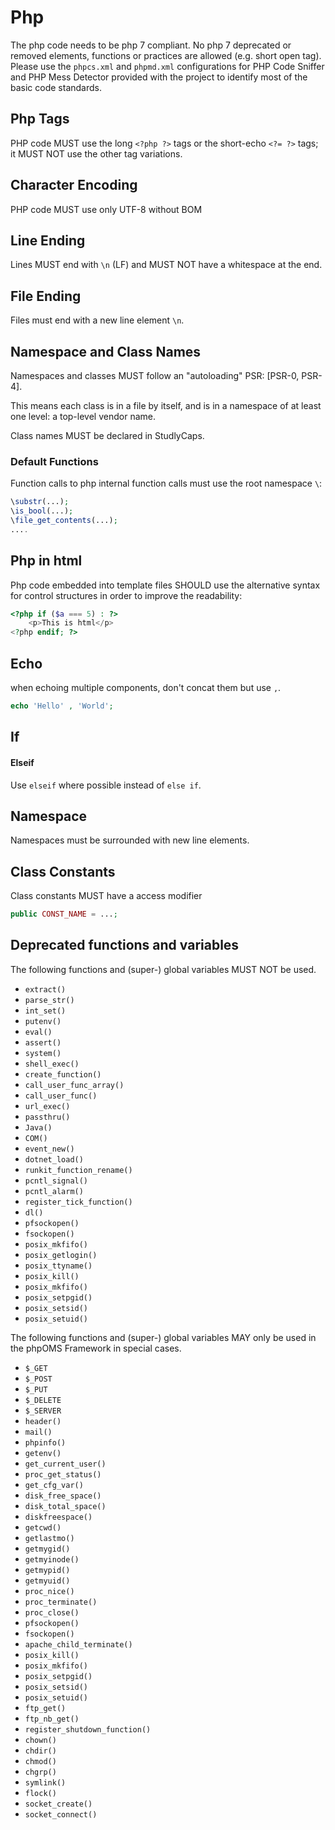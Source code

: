 # Php

The php code needs to be php 7 compliant. No php 7 deprecated or removed elements, functions or practices are allowed (e.g. short open tag). Please use the `phpcs.xml` and `phpmd.xml` configurations for PHP Code Sniffer and PHP Mess Detector provided with the project to identify most of the basic code standards.

##  Php Tags

PHP code MUST use the long `<?php ?>` tags or the short-echo `<?= ?>` tags; it MUST NOT use the other tag variations.

## Character Encoding

PHP code MUST use only UTF-8 without BOM

## Line Ending

Lines MUST end with `\n` (LF) and MUST NOT have a whitespace at the end.

## File Ending

Files must end with a new line element `\n`.

## Namespace and Class Names

Namespaces and classes MUST follow an "autoloading" PSR: [PSR-0, PSR-4].

This means each class is in a file by itself, and is in a namespace of at least one level: a top-level vendor name.

Class names MUST be declared in StudlyCaps.

### Default Functions

Function calls to php internal function calls must use the root namespace `\`:

```php
\substr(...);
\is_bool(...);
\file_get_contents(...);
....
```

## Php in html

Php code embedded into template files SHOULD use the alternative syntax for control structures in order to improve the readability:

```php
<?php if ($a === 5) : ?>
    <p>This is html</p>
<?php endif; ?>
```

## Echo

when echoing multiple components, don't concat them but use `,`.

```php
echo 'Hello' , 'World';
```

## If

#### Elseif

Use `elseif` where possible instead of `else if`.

## Namespace

Namespaces must be surrounded with new line elements.

## Class Constants

Class constants MUST have a access modifier

```php
public CONST_NAME = ...;
```

## Deprecated functions and variables

The following functions and (super-) global variables MUST NOT be used.

* `extract()`
* `parse_str()`
* `int_set()`
* `putenv()`
* `eval()`
* `assert()`
* `system()`
* `shell_exec()`
* `create_function()`
* `call_user_func_array()`
* `call_user_func()`
* `url_exec()`
* `passthru()`
* `Java()`
* `COM()`
* `event_new()`
* `dotnet_load()`
* `runkit_function_rename()`
* `pcntl_signal()`
* `pcntl_alarm()`
* `register_tick_function()`
* `dl()`
* `pfsockopen()`
* `fsockopen()`
* `posix_mkfifo()`
* `posix_getlogin()`
* `posix_ttyname()`
* `posix_kill()`
* `posix_mkfifo()`
* `posix_setpgid()`
* `posix_setsid()`
* `posix_setuid()`

The following functions and (super-) global variables MAY only be used in the phpOMS Framework in special cases.

* `$_GET`
* `$_POST`
* `$_PUT`
* `$_DELETE`
* `$_SERVER`
* `header()`
* `mail()`
* `phpinfo()`
* `getenv()`
* `get_current_user()`
* `proc_get_status()`
* `get_cfg_var()`
* `disk_free_space()`
* `disk_total_space()`
* `diskfreespace()`
* `getcwd()`
* `getlastmo()`
* `getmygid()`
* `getmyinode()`
* `getmypid()`
* `getmyuid()`
* `proc_nice()`
* `proc_terminate()`
* `proc_close()`
* `pfsockopen()`
* `fsockopen()`
* `apache_child_terminate()`
* `posix_kill()`
* `posix_mkfifo()`
* `posix_setpgid()`
* `posix_setsid()`
* `posix_setuid()`
* `ftp_get()`
* `ftp_nb_get()`
* `register_shutdown_function()`
* `chown()`
* `chdir()`
* `chmod()`
* `chgrp()`
* `symlink()`
* `flock()`
* `socket_create()`
* `socket_connect()`
